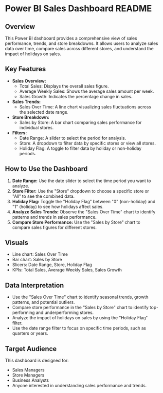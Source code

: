 # Power BI Sales Dashboard README

## Overview

This Power BI dashboard provides a comprehensive view of sales performance, trends, and store breakdowns. It allows users to analyze sales data over time, compare sales across different stores, and understand the impact of holidays on sales.

## Key Features

* **Sales Overview:**
    * Total Sales: Displays the overall sales figure.
    * Average Weekly Sales: Shows the average sales amount per week.
    * Sales Growth: Indicates the percentage change in sales.
* **Sales Trends:**
    * Sales Over Time: A line chart visualizing sales fluctuations across the selected date range.
* **Store Breakdown:**
    * Sales by Store: A bar chart comparing sales performance for individual stores.
* **Filters:**
    * Date Range: A slider to select the period for analysis.
    * Store: A dropdown to filter data by specific stores or view all stores.
    * Holiday Flag: A toggle to filter data by holiday or non-holiday periods.

## How to Use the Dashboard

1.  **Date Range:** Use the date slider to select the time period you want to analyze.
2.  **Store Filter:** Use the "Store" dropdown to choose a specific store or "All" to see the combined data.
3.  **Holiday Flag:** Toggle the "Holiday Flag" between "0" (non-holiday) and "1" (holiday) to see how holidays affect sales.
4.  **Analyze Sales Trends:** Observe the "Sales Over Time" chart to identify patterns and trends in sales performance.
5.  **Compare Store Performance:** Use the "Sales by Store" chart to compare sales figures for different stores.

## Visuals

* Line chart: Sales Over Time
* Bar chart: Sales by Store
* Slicers: Date Range, Store, Holiday Flag
* KPIs: Total Sales, Average Weekly Sales, Sales Growth

## Data Interpretation

* Use the "Sales Over Time" chart to identify seasonal trends, growth patterns, and potential outliers.
* Compare store performance in the "Sales by Store" chart to identify top-performing and underperforming stores.
* Analyze the impact of holidays on sales by using the "Holiday Flag" filter.
* Use the date range filter to focus on specific time periods, such as quarters or years.

## Target Audience

This dashboard is designed for:

* Sales Managers
* Store Managers
* Business Analysts
* Anyone interested in understanding sales performance and trends.
